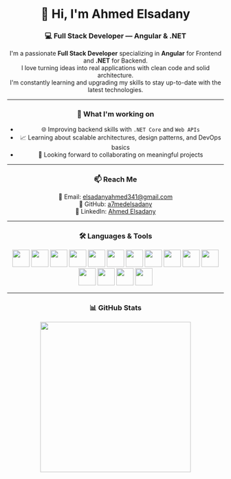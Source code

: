 <div align="center">

# 👋 Hi, I'm Ahmed Elsadany

### 💻 Full Stack Developer — Angular & .NET

I'm a passionate **Full Stack Developer** specializing in **Angular** for Frontend and **.NET** for Backend.  
I love turning ideas into real applications with clean code and solid architecture.  
I'm constantly learning and upgrading my skills to stay up-to-date with the latest technologies.

---

### 🚀 What I'm working on

- 🌐 Improving backend skills with `.NET Core` and `Web APIs`
- 📈 Learning about scalable architectures, design patterns, and DevOps basics
- 🤝 Looking forward to collaborating on meaningful projects

---

### 📫 Reach Me

📧 Email: [elsadanyahmed341@gmail.com](mailto:elsadanyahmed341@gmail.com)  
🔗 GitHub: [a7medelsadany](https://github.com/a7medelsadany)  
🔗 LinkedIn: [Ahmed Elsadany](https://www.linkedin.com/in/ahmed-abd-alaziz-7b099122a)

---

### 🛠️ Languages & Tools

<p align="center">
  <img src="https://cdn.jsdelivr.net/gh/devicons/devicon/icons/angularjs/angularjs-original.svg" width="40" />
  <img src="https://cdn.jsdelivr.net/gh/devicons/devicon/icons/typescript/typescript-original.svg" width="40" />
  <img src="https://cdn.jsdelivr.net/gh/devicons/devicon/icons/javascript/javascript-original.svg" width="40" />
  <img src="https://cdn.jsdelivr.net/gh/devicons/devicon/icons/html5/html5-original.svg" width="40" />
  <img src="https://cdn.jsdelivr.net/gh/devicons/devicon/icons/css3/css3-original.svg" width="40" />
  <img src="https://cdn.jsdelivr.net/gh/devicons/devicon/icons/bootstrap/bootstrap-original.svg" width="40" />
  <img src="https://cdn.jsdelivr.net/gh/devicons/devicon/icons/tailwindcss/tailwindcss-plain.svg" width="40" />
  <img src="https://cdn.jsdelivr.net/gh/devicons/devicon/icons/dot-net/dot-net-original.svg" width="40" />
  <img src="https://cdn.jsdelivr.net/gh/devicons/devicon/icons/csharp/csharp-original.svg" width="40" />
  <img src="https://cdn.jsdelivr.net/gh/devicons/devicon/icons/sqlserver/sqlserver-original.svg" width="40" />
  <img src="https://cdn.jsdelivr.net/gh/devicons/devicon/icons/mysql/mysql-original.svg" width="40" />
  <img src="https://cdn.jsdelivr.net/gh/devicons/devicon/icons/git/git-original.svg" width="40" />
  <img src="https://cdn.jsdelivr.net/gh/devicons/devicon/icons/github/github-original.svg" width="40" />
  <img src="https://cdn.jsdelivr.net/gh/devicons/devicon/icons/visualstudio/visualstudio-plain.svg" width="40" />
  <img src="https://cdn.jsdelivr.net/gh/devicons/devicon/icons/vscode/vscode-original.svg" width="40" />
</p>

---

### 📊 GitHub Stats

<img src="https://github-readme-stats.vercel.app/api/top-langs/?username=a7medelsadany&layout=compact&theme=gruvbox" width="350"/>

</div>
